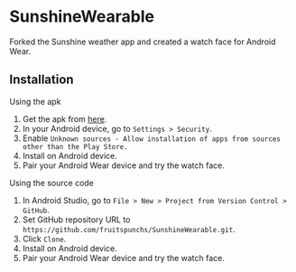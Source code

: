 # SunshineWearable
Forked the Sunshine weather app and created a watch face for Android Wear.

## Installation
Using the apk

1. Get the apk from [here](https://github.com/fruitspunchs/SunshineWearable/raw/master/app/sunshineWearable.apk).
2. In your Android device, go to `Settings > Security`.
3. Enable `Unknown sources - Allow installation of apps from sources other than the Play Store.`
4. Install on Android device.
5. Pair your Android Wear device and try the watch face.

Using the source code

1. In Android Studio, go to `File > New > Project from Version Control > GitHub`.
2. Set GitHub repository URL to `https://github.com/fruitspunchs/SunshineWearable.git`.
3. Click `Clone`.
4. Install on Android device.
5. Pair your Android Wear device and try the watch face.
